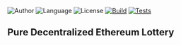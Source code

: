 
[//]: # (Badges)

![Author](https://img.shields.io/badge/author-zarnoevic-blue)
![Language](https://img.shields.io/badge/solidity-0.8.13-blue)
![License](https://img.shields.io/github/license/zarnoevic/pure-lottery)
[![Build](https://img.shields.io/github/actions/workflow/status/zarnoevic/pure-lottery/build.yml?branch=main&event=push&label=build)](https://github.com/zarnoevic/pure-lottery/actions/workflows/build.yml)
[![Tests](https://img.shields.io/github/actions/workflow/status/zarnoevic/pure-lottery/tests.yml?branch=main&event=push&label=tests)](https://github.com/zarnoevic/pure-lottery/actions/workflows/tests.yml)

## Pure Decentralized Ethereum Lottery
